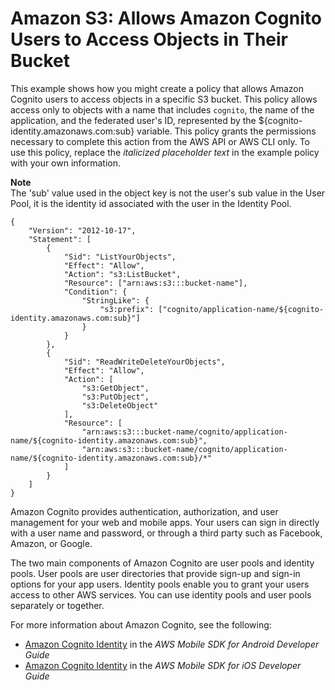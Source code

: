# Amazon S3: Allows Amazon Cognito Users to Access Objects in Their Bucket<a name="reference_policies_examples_s3_cognito-bucket"></a>

This example shows how you might create a policy that allows Amazon Cognito users to access objects in a specific S3 bucket\. This policy allows access only to objects with a name that includes `cognito`, the name of the application, and the federated user's ID, represented by the $\{cognito\-identity\.amazonaws\.com:sub\} variable\. This policy grants the permissions necessary to complete this action from the AWS API or AWS CLI only\. To use this policy, replace the *italicized placeholder text* in the example policy with your own information\.

**Note**  
The 'sub' value used in the object key is not the user's sub value in the User Pool, it is the identity id associated with the user in the Identity Pool\.

```
{
    "Version": "2012-10-17",
    "Statement": [
        {
            "Sid": "ListYourObjects",
            "Effect": "Allow",
            "Action": "s3:ListBucket",
            "Resource": ["arn:aws:s3:::bucket-name"],
            "Condition": {
                "StringLike": {
                    "s3:prefix": ["cognito/application-name/${cognito-identity.amazonaws.com:sub}"]
                }
            }
        },
        {
            "Sid": "ReadWriteDeleteYourObjects",
            "Effect": "Allow",
            "Action": [
                "s3:GetObject",
                "s3:PutObject",
                "s3:DeleteObject"
            ],
            "Resource": [
                "arn:aws:s3:::bucket-name/cognito/application-name/${cognito-identity.amazonaws.com:sub}",
                "arn:aws:s3:::bucket-name/cognito/application-name/${cognito-identity.amazonaws.com:sub}/*"
            ]
        }
    ]
}
```

Amazon Cognito provides authentication, authorization, and user management for your web and mobile apps\. Your users can sign in directly with a user name and password, or through a third party such as Facebook, Amazon, or Google\. 

The two main components of Amazon Cognito are user pools and identity pools\. User pools are user directories that provide sign\-up and sign\-in options for your app users\. Identity pools enable you to grant your users access to other AWS services\. You can use identity pools and user pools separately or together\. 

For more information about Amazon Cognito, see the following:
+ [Amazon Cognito Identity](https://docs.aws.amazon.com/mobile/sdkforandroid/developerguide/cognito-auth.html) in the *AWS Mobile SDK for Android Developer Guide*
+ [Amazon Cognito Identity](https://docs.aws.amazon.com/mobile/sdkforios/developerguide/cognito-auth.html) in the *AWS Mobile SDK for iOS Developer Guide*